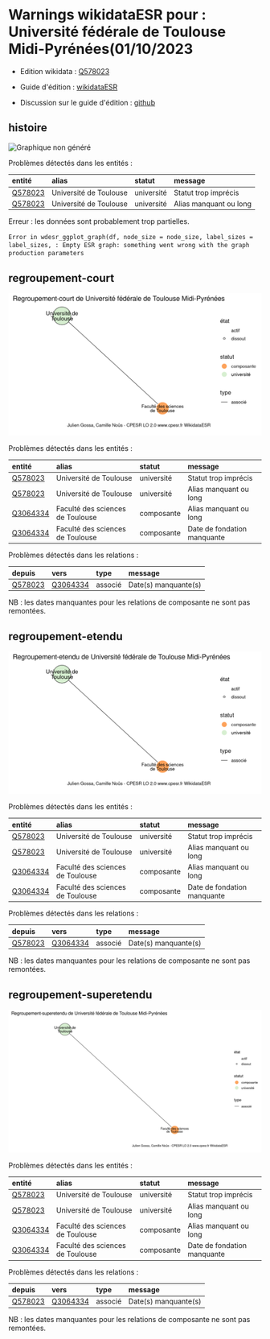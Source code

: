 Warnings wikidataESR pour : Université fédérale de Toulouse Midi-Pyrénées(01/10/2023
================

- Edition wikidata : [Q578023](https://www.wikidata.org/wiki/Q578023)
- Guide d'édition : [wikidataESR](https://github.com/cpesr/wikidataESR/)

- Discussion sur le guide d'édition : [github](https://github.com/cpesr/wikidataESR/issues)



## histoire 

![Graphique non généré](Q578023-histoire.png) 

Problèmes détectés dans les entités :

|entité                                           |alias                  |statut     |message                |
|:------------------------------------------------|:----------------------|:----------|:----------------------|
|[Q578023](https://www.wikidata.org/wiki/Q578023) |Université de Toulouse |université |Statut trop imprécis   |
|[Q578023](https://www.wikidata.org/wiki/Q578023) |Université de Toulouse |université |Alias manquant ou long |

 


Erreur : les données sont probablement trop partielles.
```
Error in wdesr_ggplot_graph(df, node_size = node_size, label_sizes = label_sizes, : Empty ESR graph: something went wrong with the graph production parameters

``` 



## regroupement-court 

![Graphique non généré](Q578023-regroupement-court.png) 

Problèmes détectés dans les entités :

|entité                                             |alias                            |statut     |message                     |
|:--------------------------------------------------|:--------------------------------|:----------|:---------------------------|
|[Q578023](https://www.wikidata.org/wiki/Q578023)   |Université de Toulouse           |université |Statut trop imprécis        |
|[Q578023](https://www.wikidata.org/wiki/Q578023)   |Université de Toulouse           |université |Alias manquant ou long      |
|[Q3064334](https://www.wikidata.org/wiki/Q3064334) |Faculté des sciences de Toulouse |composante |Alias manquant ou long      |
|[Q3064334](https://www.wikidata.org/wiki/Q3064334) |Faculté des sciences de Toulouse |composante |Date de fondation manquante |

Problèmes détectés dans les relations :

|depuis                                           |vers                                               |type    |message              |
|:------------------------------------------------|:--------------------------------------------------|:-------|:--------------------|
|[Q578023](https://www.wikidata.org/wiki/Q578023) |[Q3064334](https://www.wikidata.org/wiki/Q3064334) |associé |Date(s) manquante(s) |

NB : les dates manquantes pour les relations de composante ne sont pas remontées. 



## regroupement-etendu 

![Graphique non généré](Q578023-regroupement-etendu.png) 

Problèmes détectés dans les entités :

|entité                                             |alias                            |statut     |message                     |
|:--------------------------------------------------|:--------------------------------|:----------|:---------------------------|
|[Q578023](https://www.wikidata.org/wiki/Q578023)   |Université de Toulouse           |université |Statut trop imprécis        |
|[Q578023](https://www.wikidata.org/wiki/Q578023)   |Université de Toulouse           |université |Alias manquant ou long      |
|[Q3064334](https://www.wikidata.org/wiki/Q3064334) |Faculté des sciences de Toulouse |composante |Alias manquant ou long      |
|[Q3064334](https://www.wikidata.org/wiki/Q3064334) |Faculté des sciences de Toulouse |composante |Date de fondation manquante |

Problèmes détectés dans les relations :

|depuis                                           |vers                                               |type    |message              |
|:------------------------------------------------|:--------------------------------------------------|:-------|:--------------------|
|[Q578023](https://www.wikidata.org/wiki/Q578023) |[Q3064334](https://www.wikidata.org/wiki/Q3064334) |associé |Date(s) manquante(s) |

NB : les dates manquantes pour les relations de composante ne sont pas remontées. 



## regroupement-superetendu 

![Graphique non généré](Q578023-regroupement-superetendu.png) 

Problèmes détectés dans les entités :

|entité                                             |alias                            |statut     |message                     |
|:--------------------------------------------------|:--------------------------------|:----------|:---------------------------|
|[Q578023](https://www.wikidata.org/wiki/Q578023)   |Université de Toulouse           |université |Statut trop imprécis        |
|[Q578023](https://www.wikidata.org/wiki/Q578023)   |Université de Toulouse           |université |Alias manquant ou long      |
|[Q3064334](https://www.wikidata.org/wiki/Q3064334) |Faculté des sciences de Toulouse |composante |Alias manquant ou long      |
|[Q3064334](https://www.wikidata.org/wiki/Q3064334) |Faculté des sciences de Toulouse |composante |Date de fondation manquante |

Problèmes détectés dans les relations :

|depuis                                           |vers                                               |type    |message              |
|:------------------------------------------------|:--------------------------------------------------|:-------|:--------------------|
|[Q578023](https://www.wikidata.org/wiki/Q578023) |[Q3064334](https://www.wikidata.org/wiki/Q3064334) |associé |Date(s) manquante(s) |

NB : les dates manquantes pour les relations de composante ne sont pas remontées. 

